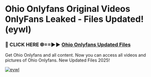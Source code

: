 # Ohio Onlyfans Original Videos 0nlyFans Leaked - Files Updated! (eywl)

<h3>🔴 CLICK HERE 🌐==►► <a href="https://tinyurl.com/2wckxsce" rel="nofollow">Ohio Onlyfans Updated Files</a></h3>

Get Ohio Onlyfans and all content. Now you can access all videos and pictures of Ohio Onlyfans. New Updated Files 2025!

[![eywl](https://i.imgur.com/AFduVYN.gif)](https://tinyurl.com/2wckxsce)

